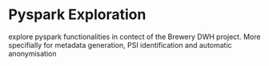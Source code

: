 # Pyspark Exploration
explore pyspark functionalities in contect of the Brewery DWH project. More specifially for metadata generation, PSI identification and automatic anonymisation
